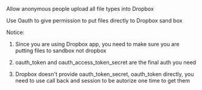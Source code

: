 Allow anonymous people upload all file types into Dropbox

Use Oauth to give permission to put files directly to Dropbox sand box

Notice:

1. Since you are using Dropbox app, you need to make sure you are putting files    to sandbox not dropbox

2. oauth_token and oauth_access_token_secret are the final auth you need

3. Dropbox doesn't provide oauth_token_secret, oauth_token directly, you need to use call back and session to be autorize one time to get them
